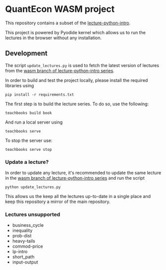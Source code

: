 # QuantEcon WASM project

This repository contains a subset of the [lecture-python-intro](https://intro.quantecon.org/intro.html).

This project is powered by Pyodide kernel which allows us to run the lectures in the browser without
any installation.

## Development

The script `update_lectures.py` is used to fetch the latest version of lectures from the
[wasm branch of lecture-python-intro series](https://github.com/QuantEcon/lecture-python-intro/tree/wasm).

In order to build and test the project locally, please install the required libraries using
```
pip install -r requirements.txt
```

The first step is to build the lecture series. To do so, use the following:
```
teachbooks build book
```

And run a local server using
```
teachbooks serve
```

To stop the server use:
```
teachbooks serve stop
```

### Update a lecture?

In order to update any lecture, it's recommended to update the same lecture in the
[wasm branch of lecture-python-intro series](https://github.com/QuantEcon/lecture-python-intro/tree/wasm) and 
run the script
```
python update_lectures.py
```

This allows us the keep all the lectures up-to-date in a single place and keep this repository a mirror of the 
main repository.

### Lectures unsupported

- business_cycle
- inequality
- prob-dist
- heavy-tails
- commod-price
- lp-intro
- short_path
- input-output

